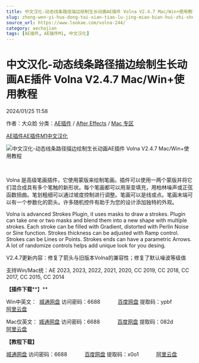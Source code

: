 ```yaml
---
title: 中文汉化-动态线条路径描边绘制生长动画AE插件 Volna V2.4.7 Mac/Win+使用教程
slug: zhong-wen-yi-hua-dong-tai-xian-tiao-lu-jing-miao-bian-hui-zhi-sheng-chang-dong-hua-aecha-jian-volna-v2-4-7-mac-win-shi-yong-jiao-cheng
source_url: https://www.lookae.com/volna-244/
category: aechajian
tags: [AE插件, AE插件M1, 中文汉化]
---
```

# 中文汉化-动态线条路径描边绘制生长动画AE插件 Volna V2.4.7 Mac/Win+使用教程

2024/01/25 11:58

作者：大众脸
分类：[AE插件](https://www.lookae.com/after-effects/aechajian/) / [After Effects](https://www.lookae.com/after-effects/) / [Mac 专区](https://www.lookae.com/mac-osx/)

[AE插件](https://www.lookae.com/tag/ae%e6%8f%92%e4%bb%b6/)[AE插件M1](https://www.lookae.com/tag/aem1/)[中文汉化](https://www.lookae.com/tag/%e4%b8%ad%e6%96%87%e6%b1%89%e5%8c%96/)

![中文汉化-动态线条路径描边绘制生长动画AE插件 Volna V2.4.7 Mac/Win+使用教程](https://www.lookae.com/wp-content/uploads/2021/10/volna-V2.jpg "中文汉化-动态线条路径描边绘制生长动画AE插件 Volna V2.4.7 Mac/Win+使用教程-LookAE.com")

[﻿﻿﻿](https://cloud.video.taobao.com//play/u/705956171/p/1/e/6/t/1/334216310237.mp4)

Volna 是高级笔画插件，它使用蒙版来绘制笔画。插件可以使用一两个蒙版并将它们混合成具有多个笔触的新形状。每个笔画都可以用渐变填充，用柏林噪声或正弦函数扭曲。笔划粗细可以通过坡度控制进行调整。笔画可以是线或点。笔画末端可以有一个参数化的箭头。许多随机控件有助于为您的设计添加独特的外观。

Volna is advanced Strokes Plugin, it uses masks to draw a strokes. Plugin can take one or two masks and blend them into a new shape with multiple strokes. Each stroke can be filled with Gradient, distorted with Perlin Noise or Sine function. Strokes thickness can be adjusted with Ramp control. Strokes can be Lines or Points. Strokes ends can have a parametric Arrows. A lot of randomize controls helps add unique look for you desing.

V2.4.7更新内容：修复了箭头与旧版本Volna的兼容性；修复了默认噪波等级值

支持Win/Mac统：AE 2023, 2023, 2022, 2021, 2020, CC 2019, CC 2018, CC 2017, CC 2015, CC 2014

**【插件下载****】**

Win中英文：  [城通网盘](https://url70.ctfile.com/f/2827370-877168647-b3cc98?p=4431) 访问密码：6688            [百度网盘](https://pan.baidu.com/s/1r-e97SjP37lQexFTmHC9EQ?pwd=ypbf) 提取码：ypbf             [阿里云盘](https://www.aliyundrive.com/s/JTZ1ZtRsCND)

Mac仅英文： [城通网盘](https://url70.ctfile.com/f/2827370-1013733736-d18b9c?p=4431) 访问密码：6688            [百度网盘](https://pan.baidu.com/s/1hsnFCBu5Gkjw85kCHDgI2Q?pwd=082d) 提取码：082d             [阿里云盘](https://www.alipan.com/s/qjvP6Vk3vmv)

**【教程下载】**

[城通网盘](https://url70.ctfile.com/f/2827370-733890250-412a77?p=4431) 访问密码：6688            [百度网盘](https://pan.baidu.com/s/1FhdUg7gPIY5XpO8zlKvUrQ?pwd=x0o1) 提取码：x0o1            [阿里云盘](https://www.aliyundrive.com/s/us1dGKqPYN6)
